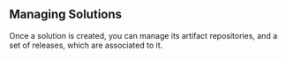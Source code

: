 ## Managing Solutions
Once a solution is created, you can manage its artifact repositories, and a set of releases, which are associated to it.




